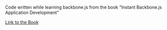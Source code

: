 Code written while learning backbone.js from the book "Instant Backbone.js Application Development"

[Link to the Book](http://www.packtpub.com/backbonejs-application-development/book)
